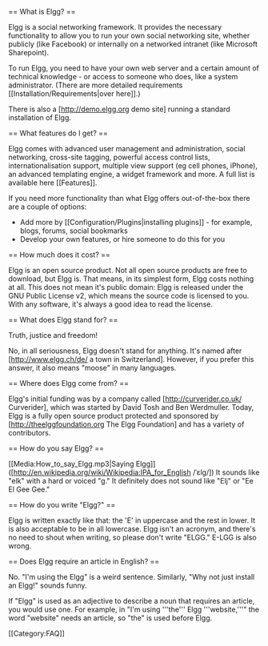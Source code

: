 == What is Elgg? ==

Elgg is a social networking framework. It provides the necessary functionality to allow you to run your own social networking site, whether publicly (like Facebook) or internally on a networked intranet (like Microsoft Sharepoint).

To run Elgg, you need to have your own web server and a certain amount of technical knowledge - or access to someone who does, like a system administrator. (There are more detailed requirements [[Installation/Requirements|over here]].)

There is also a [http://demo.elgg.org demo site] running a standard installation of Elgg.

== What features do I get? ==

Elgg comes with advanced user management and administration, social networking, cross-site tagging, powerful access control lists, internationalisation support, multiple view support (eg cell phones, iPhone), an advanced templating engine, a widget framework and more. A full list is available here [[Features]].

If you need more functionality than what Elgg offers out-of-the-box there are a couple of options:

* Add more by [[Configuration/Plugins|installing plugins]] - for example, blogs, forums, social bookmarks
* Develop your own features, or hire someone to do this for you

== How much does it cost? ==

Elgg is an open source product. Not all open source products are free to download, but Elgg is. That means, in its simplest form, Elgg costs nothing at all. This does not mean it's public domain: Elgg is released under the GNU Public License v2, which means the source code is licensed to you. With any software, it's always a good idea to read the license.

== What does Elgg stand for? ==

Truth, justice and freedom!

No, in all seriousness, Elgg doesn't stand for anything. It's named after [http://www.elgg.ch/de/ a town in Switzerland]. However, if you prefer this answer, it also means "moose" in many languages.

== Where does Elgg come from? ==

Elgg's initial funding was by a company called [http://curverider.co.uk/ Curverider], which was started by David Tosh and Ben Werdmuller.  Today, Elgg is a fully open source product protected and sponsored by [http://theelggfoundation.org The Elgg Foundation] and has a variety of contributors.

== How do you say Elgg? ==

[[Media:How_to_say_Elgg.mp3|Saying Elgg]] ([http://en.wikipedia.org/wiki/Wikipedia:IPA_for_English /ˈɛlɡ/]) It sounds like "elk" with a hard or voiced "g."  It definitely does not sound like "Elj" or "Ee El Gee Gee."

== How do you write "Elgg?" ==

Elgg is written exactly like that: the 'E' in uppercase and the rest in lower.  It is also acceptable to be in all lowercase.  Elgg isn't an acronym, and there's no need to shout when writing, so please don't write "ELGG."  E-LGG is also wrong.

== Does Elgg require an article in English? ==

No.  "I'm using the Elgg" is a weird sentence.  Similarly, "Why not just install an Elgg!" sounds funny.

If "Elgg" is used as an adjective to describe a noun that requires an article, you would use one.  For example, in "I'm using '''the''' Elgg '''website,'''" the word "website" needs an article, so "the" is used before Elgg.

[[Category:FAQ]]
